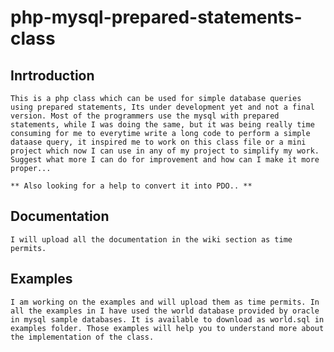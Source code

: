 # php-mysql-prepared-statements-class

## Inrtroduction

	This is a php class which can be used for simple database queries using prepared statements, Its under development yet and not a final version. Most of the programmers use the mysql with prepared statements, while I was doing the same, but it was being really time consuming for me to everytime write a long code to perform a simple dataase query, it inspired me to work on this class file or a mini project which now I can use in any of my project to simplify my work. Suggest what more I can do for improvement and how can I make it more proper...
	
	** Also looking for a help to convert it into PDO.. **
	

## Documentation

	I will upload all the documentation in the wiki section as time permits.

## Examples

	I am working on the examples and will upload them as time permits. In all the examples in I have used the world database provided by oracle in mysql sample databases. It is available to download as world.sql in examples folder. Those examples will help you to understand more about the implementation of the class.
